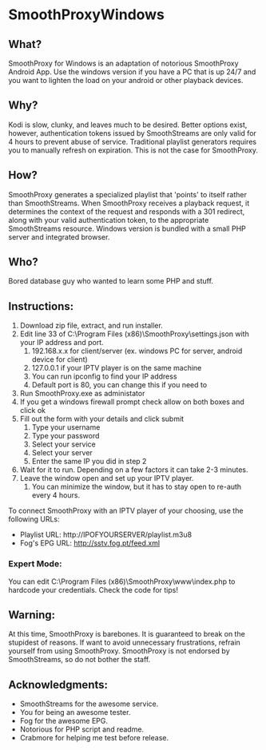# SmoothProxyWindows

## What?
SmoothProxy for Windows is an adaptation of notorious SmoothProxy Android App. Use the windows version if you have a PC that is up 24/7 and you want to lighten the load on your android or other playback devices. 

## Why?
Kodi is slow, clunky, and leaves much to be desired. Better options exist, however, authentication tokens issued by SmoothStreams are only valid for 4 hours to prevent abuse of service. Traditional playlist generators requires you to manually refresh on expiration. This is not the case for SmoothProxy.

## How?
SmoothProxy generates a specialized playlist that 'points' to itself rather than SmoothStreams. When SmoothProxy receives a playback request, it determines the context of the request and responds with a 301 redirect, along with your valid authentication token, to the appropriate SmoothStreams resource. Windows version is bundled with a small PHP server and integrated browser. 

## Who?
Bored database guy who wanted to learn some PHP and stuff. 

## Instructions:
1. Download zip file, extract, and run installer.
2. Edit line 33 of C:\Program Files (x86)\SmoothProxy\settings.json with your IP address and port.
    1. 192.168.x.x for client/server (ex. windows PC for server, android device for client)
    2. 127.0.0.1 if your IPTV player is on the same machine
    3. You can run ipconfig to find your IP address
    4. Default port is 80, you can change this if you need to
3. Run SmoothProxy.exe as administator
4. If you get a windows firewall prompt check allow on both boxes and click ok
5. Fill out the form with your details and click submit
    1. Type your username
    2. Type your password
    3. Select your service
    4. Select your server
    5. Enter the same IP you did in step 2
6. Wait for it to run. Depending on a few factors it can take 2-3 minutes. 
7. Leave the window open and set up your IPTV player.
    1. You can minimize the window, but it has to stay open to re-auth every 4 hours. 

To connect SmoothProxy with an IPTV player of your choosing, use the following URLs:
- Playlist URL: http://IPOFYOURSERVER/playlist.m3u8
- Fog's EPG URL: http://sstv.fog.pt/feed.xml

### Expert Mode:
You can edit C:\Program Files (x86)\SmoothProxy\www\index.php to hardcode your credentials. Check the code for tips!

## Warning:
At this time, SmoothProxy is barebones. It is guaranteed to break on the stupidest of reasons. If want to avoid unnecessary frustrations, refrain yourself from using SmoothProxy. SmoothProxy is not endorsed by SmoothStreams, so do not bother the staff.

## Acknowledgments:
* SmoothStreams for the awesome service.
* You for being an awesome tester.
* Fog for the awesome EPG.
* Notorious for PHP script and readme.
* Crabmore for helping me test before release.
